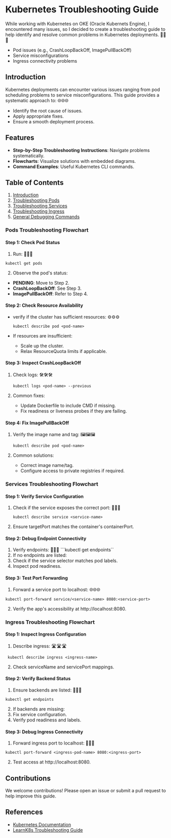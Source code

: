 # Kubernetes Troubleshooting Guide

While working with Kubernetes on OKE (Oracle Kubernets Engine), I encountered many issues, so I decided to create a troubleshooting guide to help identify and resolve common problems in Kubernetes deployments. 🌟🌟🌟

- Pod issues (e.g., CrashLoopBackOff, ImagePullBackOff)
- Service misconfigurations
- Ingress connectivity problems

## Introduction
Kubernetes deployments can encounter various issues ranging from pod scheduling problems to service misconfigurations. This guide provides a systematic approach to: 🌐🌐🌐
- Identify the root cause of issues.
- Apply appropriate fixes.
- Ensure a smooth deployment process.

## Features

- **Step-by-Step Troubleshooting Instructions**: Navigate problems systematically.
- **Flowcharts**: Visualize solutions with embedded diagrams.
- **Command Examples**: Useful Kubernetes CLI commands.

## Table of Contents

1. [Introduction](#introduction)
2. [Troubleshooting Pods](#troubleshooting-pods)
3. [Troubleshooting Services](#troubleshooting-services)
4. [Troubleshooting Ingress](#troubleshooting-ingress)
5. [General Debugging Commands](#general-debugging-commands)

 
### Pods Troubleshooting Flowchart
#### Step 1: Check Pod Status

1. Run: 🐳🐳🐳

```kubectl get pods```

2. Observe the pod's status:

* **PENDING**: Move to Step 2.
* **CrashLoopBackOff**: See Step 3.
* **ImagePullBackOff**: Refer to Step 4.

#### Step 2: Check Resource Availability
* verify if the cluster has sufficient resources: ⚙️⚙️⚙️

   ```kubectl describe pod <pod-name>```

* If resources are insufficient:
  * Scale up the cluster.
  * Relax ResourceQuota limits if applicable.

####  Step 3: Inspect CrashLoopBackOff

1. Check logs: 🛠️🛠️🛠️

   ```kubectl logs <pod-name> --previous```

2. Common fixes:
   * Update Dockerfile to include CMD if missing.
   * Fix readiness or liveness probes if they are failing.

####  Step 4: Fix ImagePullBackOff

1. Verify the image name and tag: 🖼️🖼️🖼️

   ```kubectl describe pod <pod-name>```

2. Common solutions:
   * Correct image name/tag.
   * Configure access to private registries if required.

### Services Troubleshooting Flowchart

#### Step 1: Verify Service Configuration
 
1. Check if the service exposes the correct port: 🧩🧩🧩
   
   ```kubectl describe service <service-name>```
   
3. Ensure targetPort matches the container's containerPort.

#### Step 2: Debug Endpoint Connectivity

1. Verify endpoints: 📡📡📡
   ```kubectl get endpoints``
2. If no endpoints are listed:
3. Check if the service selector matches pod labels.
4. Inspect pod readiness.

#### Step 3: Test Port Forwarding

1. Forward a service port to localhost: 🌐🌐🌐

```kubectl port-forward service/<service-name> 8080:<service-port>```

2. Verify the app's accessibility at http://localhost:8080.

### Ingress Troubleshooting Flowchart

#### Step 1: Inspect Ingress Configuration

1. Describe ingress: 🛣️🛣️🛣️

``` kubectl describe ingress <ingress-name>```

2. Check serviceName and servicePort mappings.

#### Step 2: Verify Backend Status

1. Ensure backends are listed: 🎯🎯🎯

```kubectl get endpoints```

2. If backends are missing:
3. Fix service configuration.
4. Verify pod readiness and labels.

#### Step 3: Debug Ingress Connectivity

1. Forward ingress port to localhost: 🚀🚀🚀

```kubectl port-forward <ingress-pod-name> 8080:<ingress-port>```

2. Test access at http://localhost:8080.

## Contributions

We welcome contributions! Please open an issue or submit a pull request to help improve this guide.

## References

- [Kubernetes Documentation](https://kubernetes.io/docs/)
- [LearnK8s Troubleshooting Guide](https://learnk8s.io/troubleshooting-deployments)
